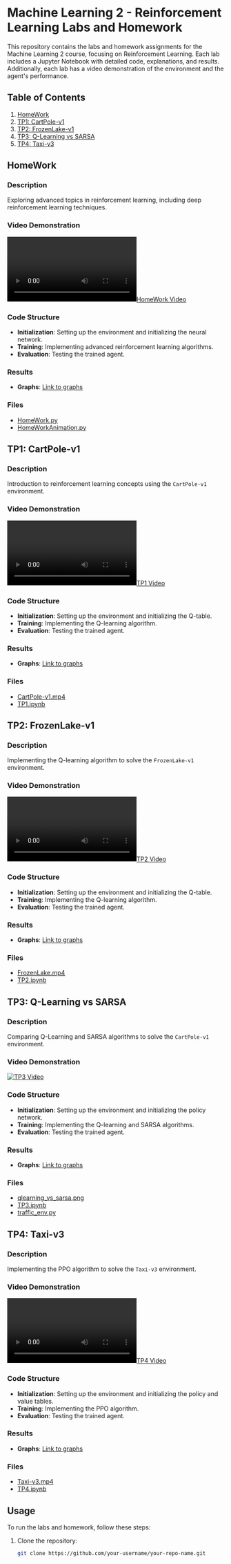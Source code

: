 # Machine Learning 2 - Reinforcement Learning Labs and Homework

This repository contains the labs and homework assignments for the Machine Learning 2 course, focusing on Reinforcement Learning. Each lab includes a Jupyter Notebook with detailed code, explanations, and results. Additionally, each lab has a video demonstration of the environment and the agent's performance.

## Table of Contents

1. [HomeWork](#homework)
2. [TP1: CartPole-v1](#tp1)
3. [TP2: FrozenLake-v1](#tp2)
4. [TP3: Q-Learning vs SARSA](#tp3)
5. [TP4: Taxi-v3](#tp4)

## HomeWork

### Description
Exploring advanced topics in reinforcement learning, including deep reinforcement learning techniques.

### Video Demonstration
[![HomeWork Video](./HomeWork/HomeWork.mp4)](./HomeWork/HomeWork.mp4)

### Code Structure
- **Initialization**: Setting up the environment and initializing the neural network.
- **Training**: Implementing advanced reinforcement learning algorithms.
- **Evaluation**: Testing the trained agent.

### Results
- **Graphs**: [Link to graphs](./HomeWork/)

### Files
- [HomeWork.py](./HomeWork/HomeWork.py)
- [HomeWorkAnimation.py](./HomeWork/HomeWorkAnimation.py)

## TP1: CartPole-v1

### Description
Introduction to reinforcement learning concepts using the `CartPole-v1` environment.

### Video Demonstration
[![TP1 Video](./TP1/CartPole-v1.mp4)](./TP1/CartPole-v1.mp4)

### Code Structure
- **Initialization**: Setting up the environment and initializing the Q-table.
- **Training**: Implementing the Q-learning algorithm.
- **Evaluation**: Testing the trained agent.

### Results
- **Graphs**: [Link to graphs](./TP1/)

### Files
- [CartPole-v1.mp4](./TP1/CartPole-v1.mp4)
- [TP1.ipynb](./TP1/TP1.ipynb)

## TP2: FrozenLake-v1

### Description
Implementing the Q-learning algorithm to solve the `FrozenLake-v1` environment.

### Video Demonstration
[![TP2 Video](./TP2/FrozenLake.mp4)](./TP2/FrozenLake.mp4)

### Code Structure
- **Initialization**: Setting up the environment and initializing the Q-table.
- **Training**: Implementing the Q-learning algorithm.
- **Evaluation**: Testing the trained agent.

### Results
- **Graphs**: [Link to graphs](./TP2/)

### Files
- [FrozenLake.mp4](./TP2/FrozenLake.mp4)
- [TP2.ipynb](./TP2/TP2.ipynb)

## TP3: Q-Learning vs SARSA

### Description
Comparing Q-Learning and SARSA algorithms to solve the `CartPole-v1` environment.

### Video Demonstration
[![TP3 Video](./TP3/qlearning_vs_sarsa.png)](./TP3/qlearning_vs_sarsa.png)

### Code Structure
- **Initialization**: Setting up the environment and initializing the policy network.
- **Training**: Implementing the Q-learning and SARSA algorithms.
- **Evaluation**: Testing the trained agent.

### Results
- **Graphs**: [Link to graphs](./TP3/)

### Files
- [qlearning_vs_sarsa.png](./TP3/qlearning_vs_sarsa.png)
- [TP3.ipynb](./TP3/TP3.ipynb)
- [traffic_env.py](./TP3/traffic_env.py)

## TP4: Taxi-v3

### Description
Implementing the PPO algorithm to solve the `Taxi-v3` environment.

### Video Demonstration
[![TP4 Video](./TP4/Taxi-v3.mp4)](./TP4/Taxi-v3.mp4)

### Code Structure
- **Initialization**: Setting up the environment and initializing the policy and value tables.
- **Training**: Implementing the PPO algorithm.
- **Evaluation**: Testing the trained agent.

### Results
- **Graphs**: [Link to graphs](./TP4/)

### Files
- [Taxi-v3.mp4](./TP4/Taxi-v3.mp4)
- [TP4.ipynb](./TP4/TP4.ipynb)

## Usage

To run the labs and homework, follow these steps:

1. Clone the repository:
   ```bash
   git clone https://github.com/your-username/your-repo-name.git
